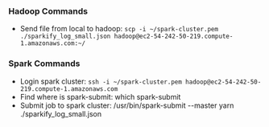 ### Hadoop Commands
- Send file from local to hadoop: `scp -i ~/spark-cluster.pem ./sparkify_log_small.json hadoop@ec2-54-242-50-219.compute-1.amazonaws.com:~/`
### Spark Commands
- Login spark cluster: `ssh -i ~/spark-cluster.pem hadoop@ec2-54-242-50-219.compute-1.amazonaws.com`
- Find where is spark-submit: which spark-submit
- Submit job to spark cluster: /usr/bin/spark-submit --master yarn ./sparkify_log_small.json
